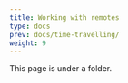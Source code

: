 ```yaml
---
title: Working with remotes
type: docs
prev: docs/time-travelling/
weight: 9
---
```


This page is under a folder.